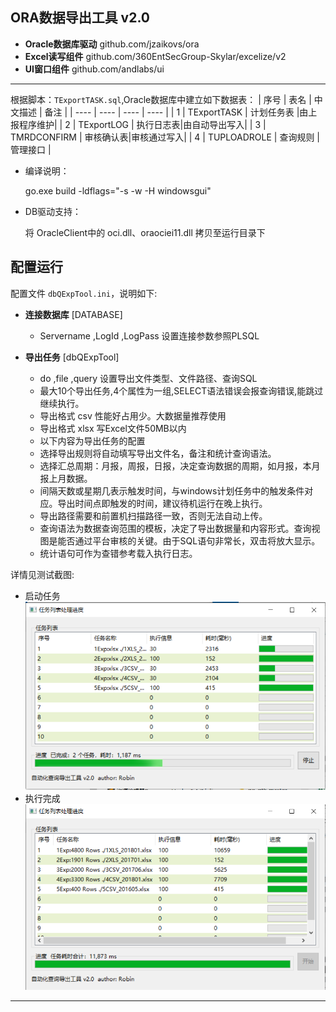 ## ORA数据导出工具 v2.0

* **Oracle数据库驱动**  github.com/jzaikovs/ora
*  **Excel读写组件** github.com/360EntSecGroup-Skylar/excelize/v2
*  **UI窗口组件**  github.com/andlabs/ui
-----
根据脚本：``TExportTASK.sql``,Oracle数据库中建立如下数据表：
| 序号 |  表名  | 中文描述  | 备注 |
| ---- | ---- | ---- | ---- |
|  1  | TExportTASK | 计划任务表 |由上报程序维护|
|  2  | TExportLOG | 执行日志表|由自动导出写入|
|  3  | TMRDCONFIRM | 审核确认表|审核通过写入|
|  4  | TUPLOADROLE | 查询规则  |管理接口 |

* 编译说明：

  go.exe build -ldflags="-s -w -H windowsgui"

* DB驱动支持：

  将 OracleClient中的 oci.dll、oraociei11.dll 拷贝至运行目录下





配置运行
--------

配置文件 ``dbQExpTool.ini``，说明如下:

*   **连接数据库**  [DATABASE] 
    - Servername ,LogId ,LogPass 设置连接参数参照PLSQL<br/>

*   **导出任务**  [dbQExpTool] 
	- do ,file ,query 设置导出文件类型、文件路径、查询SQL
	- 最大10个导出任务,4个属性为一组,SELECT语法错误会报查询错误,能跳过继续执行。
	- 导出格式 csv 性能好占用少。大数据量推荐使用
	- 导出格式 xlsx 写Excel文件50MB以内
	- 以下内容为导出任务的配置
	- 选择导出规则将自动填写导出文件名，备注和统计查询语法。
	- 选择汇总周期：月报，周报，日报，决定查询数据的周期，如月报，本月报上月数据。
	- 间隔天数或星期几表示触发时间，与windows计划任务中的触发条件对应。导出时间点即触发的时间，建议待机运行在晚上执行。
	- 导出路径需要和前置机扫描路径一致，否则无法自动上传。
	- 查询语法为数据查询范围的模板，决定了导出数据量和内容形式。查询视图是能否通过平台审核的关键。由于SQL语句非常长，双击将放大显示。
	- 统计语句可作为查错参考载入执行日志。

详情见测试截图:<br/>
- 启动任务
![image](https://raw.githubusercontent.com/robinsoon/dbQExpTool/master/%E4%BB%BB%E5%8A%A1%E5%AF%BC%E5%87%BA%E8%BF%87%E7%A8%8B01.png)
- 执行完成
![image](https://github.com/robinsoon/dbQExpTool/blob/master/%E4%BB%BB%E5%8A%A1%E5%AF%BC%E5%87%BA%E8%BF%87%E7%A8%8B%E5%9B%BE.png)
-----
